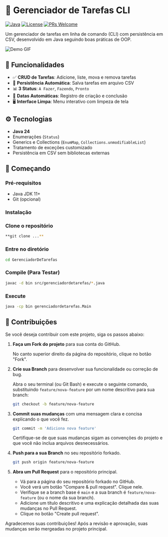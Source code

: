 # 🚀 Gerenciador de Tarefas CLI

[![Java](https://img.shields.io/badge/Java-24%2B-blue.svg)](https://www.oracle.com/java/)
[![License](https://img.shields.io/badge/License-MIT-green.svg)](https://opensource.org/licenses/MIT)
[![PRs Welcome](https://img.shields.io/badge/PRs-welcome-brightgreen.svg)](https://github.com/Matheus-Maia/GerenciadorDeTarefas/pulls)

Um gerenciador de tarefas em linha de comando (CLI) com persistência em CSV, desenvolvido em Java seguindo boas práticas de OOP.

![Demo GIF](link-para-gif-demo.gif) <!-- Adicione um GIF de demonstração -->

## 📌 Funcionalidades

- ✅ **CRUD de Tarefas**: Adicione, liste, mova e remova tarefas
- 📂 **Persistência Automática**: Salva tarefas em arquivo CSV
- 📊 **3 Status**: `A Fazer`, `Fazendo`, `Pronto`
- 📅 **Datas Automáticas**: Registro de criação e conclusão
- 🖥️ **Interface Limpa**: Menu interativo com limpeza de tela

## ⚙️ Tecnologias

- **Java 24**
- Enumerações (`Status`)
- Generics e Collections (`EnumMap`, `Collections.unmodifiableList`)
- Tratamento de exceções customizado
- Persistência em CSV sem bibliotecas externas

## 🚀 Começando

### Pré-requisitos
- Java JDK 11+
- Git (opcional)

### Instalação

### Clone o repositório
```bash
**git clone ...**
```
### Entre no diretório
```bash
cd GerenciadorDeTarefas
```
### Compile (Para Testar)
```bash
javac -d bin src/gerenciadordetarefas/*.java
```
### Execute
```bash
java -cp bin gerenciadordetarefas.Main
```
## 🤝 Contribuições

Se você deseja contribuir com este projeto, siga os passos abaixo:

1.  **Faça um Fork do projeto** para sua conta do GitHub.

    No canto superior direito da página do repositório, clique no botão "Fork".

2.  **Crie sua Branch** para desenvolver sua funcionalidade ou correção de bug.

    Abra o seu terminal (ou Git Bash) e execute o seguinte comando, substituindo `feature/nova-feature` por um nome descritivo para sua branch:

    ```bash
    git checkout -b feature/nova-feature
    ```

3.  **Commit suas mudanças** com uma mensagem clara e concisa explicando o que você fez.

    ```bash
    git commit -m 'Adiciona nova feature'
    ```

    Certifique-se de que suas mudanças sigam as convenções do projeto e que você não inclua arquivos desnecessários.

4.  **Push para a sua Branch** no seu repositório forkado.

    ```bash
    git push origin feature/nova-feature
    ```

5.  **Abra um Pull Request** para o repositório principal.

    * Vá para a página do seu repositório forkado no GitHub.
    * Você verá um botão "Compare & pull request". Clique nele.
    * Verifique se a branch base é `main` e a sua branch é `feature/nova-feature` (ou o nome da sua branch).
    * Adicione um título descritivo e uma explicação detalhada das suas mudanças no Pull Request.
    * Clique no botão "Create pull request".

Agradecemos suas contribuições! Após a revisão e aprovação, suas mudanças serão mergeadas no projeto principal.
